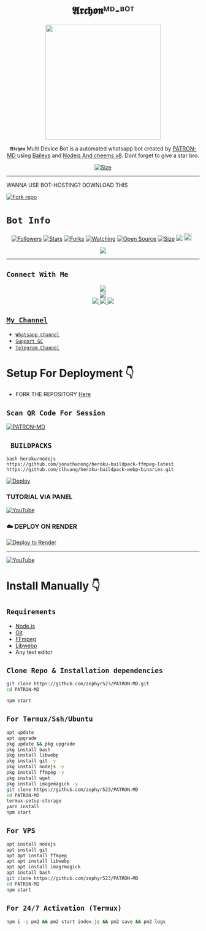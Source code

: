<h1 align="center">𝕬𝖗𝖈𝖍𝖔𝖓ᴹᴰ-ᴮᴼᵀ  <br></h1>
<p align="center">
<img src="https://imgur.com/a/UwzIkP5.jpeg" height="300" />
</p>

<p align="center">
𝕬𝖗𝖈𝖍𝖔𝖓 Multi Device Bot is a automated whatsapp bot created by <a href="https://github.com/zephyr523" target="_blank">PATRON-MD </a> using <a href="https://github.com/adiwajshing/Baileys" target="_blank">Baileys</a> and <a href="https://github.com/nodejs" target="_blank">Nodejs And cheems v8</a>. Dont forget to give a star bro.
</p>

<p align="center">
<a href="https://youtu.be/ygIOzvZS0z0?si=HBG2WzpWO-2cBBkJ"><img title="Size" src="https://img.shields.io/badge/Tutorial-Video-green"></a>
</p>

------

WANNA USE BOT-HOSTING? DOWNLOAD THIS

  
<a href='https://www.mediafire.com/file/tzb429ttp2w28or/𝕬𝖗𝖈𝖍𝖔𝖓ᴹᴰ-ᴮᴼᵀ -master+(1).zip/file' target="_blank"><img alt='Fork repo' src='https://img.shields.io/badge/Bot Hosting-100000?style=for-the-badge&logo=scan&logoColor=white&labelColor=black&color=black'/></a>


# ```Bot Info```
<p align="center">
<a href="https://github.com/zephyr523/followers"><img title="Followers" src="https://img.shields.io/github/followers/zephyr523?color=red&style=flat-square"></a>
<a href="https://github.com/zephyr523/PATRON-MD/stargazers/"><img title="Stars" src="https://img.shields.io/github/stars/zephyr523/PATRON-MD ?color=blue&style=flat-square"></a>
<a href="https://github.com/zephyr523/PATRON-MD/network/members"><img title="Forks" src="https://img.shields.io/github/forks/zephyr523/PATRON-MD ?color=red&style=flat-square"></a>
<a href="https://github.com/zephyr523/PATRON-MD/watchers"><img title="Watching" src="https://img.shields.io/github/watchers/zephyr523/PATRON-MD ?label=Watchers&color=blue&style=flat-square"></a>
<a href="https://github.com/zephyr523/PATRON-MD"><img title="Open Source" src="https://img.shields.io/badge/Author-𝕬𝖗𝖈𝖍𝖔𝖓%20Bot%20Inc.-red?v=103"></a>
<a href="https://github.com/zephyr523/PATRON-MD/"><img title="Size" src="https://img.shields.io/github/repo-size/zephyr523/PATRON-MD?style=flat-square&color=green"></a>
<a href="https://hits.seeyoufarm.com"><img src="https://hits.seeyoufarm.com/api/count/incr/badge.svg?url=https%3A%2F%2Fgithub.com%2Fzephyr523%2FPATRON-MD &count_bg=%2379C83D&title_bg=%23555555&icon=probot.svg&icon_color=%2300FF6D&title=hits&edge_flat=false"/></a>
<a href="https://github.com/zephyr523/PATRON-MD/graphs/commit-activity"><img height="20" src="https://img.shields.io/badge/Maintained%3F-yes-green.svg"></a>&nbsp;&nbsp;
</p>
<p align='center'>
    </p>
<p align="center"><img src="https://profile-counter.glitch.me/{𝕬𝖗𝖈𝖍𝖔𝖓ᴹᴰ-ᴮᴼᵀ }/count.svg" alt"𝚅𝚎𝚜𝚙𝚎𝚛" :: Visitor's Count" /></p>

-------

## ```Connect With Me```
<p align="center">
<a href="https://www.youtube.com/@Itzpatron1"><img src="https://img.shields.io/badge/YouTube-ff0000?style=for-the-badge&logo=youtube&logoColor=ff000000&link=https://www.youtube.com/@Itzpatron1" /><br>
<a href="https://whatsapp.com/channel/0029VapKm2f23n3ehnzErQ1m"><img src="https://img.shields.io/badge/WhatsApp Channel-25D366?style=for-the-badge&logo=whatsapp&logoColor=white&link=https://whatsapp.com/channel/0029Val0s0rIt5rsIDPCoD2q" /><br>
<a href="https://t.me/THE_ELYSIAN_VAULT"><img src="https://img.shields.io/badge/Telegram-00FFFF?style=for-the-badge&logo=telegram&logoColor=white" />
<a href="https://whatsapp.com/channel/0029VapKm2f23n3ehnzErQ1m"><img src="https://img.shields.io/badge/Support Group-25D366?style=for-the-badge&logo=whatsapp&logoColor=white" />
<a href="https://www.instagram.com/justt.patron?igsh=MzNlNGNkZWQ4Mg=="><img src="https://img.shields.io/badge/Instagram-A020F0?style=for-the-badge&logo=instagram&logoColor=white" />
</p>


## ```My Channel```

- [`Whatsapp Channel`](https://whatsapp.com/channel/0029VapKm2f23n3ehnzErQ1m)
- [`Support GC`](https://chat.whatsapp.com/G6ZcofOolWEFdbhXXUYkqz)
- [`Telegram Channel`](https://t.me/THE_ELYSIAN_VAULT)


# Setup For Deployment 👇

- FORK THE REPOSITORY [Here](https://github.com/zephyr523/PATRON-MD/fork)

## `Scan QR Code For Session`
[![PATRON-MD](https://repl.it/badge/github/quiec/whatsasena)](https://replit.com/@Itzpatron/Patron-Pairing-1)

## ` BUILDPACKS`

```
bash heroku/nodejs
https://github.com/jonathanong/heroku-buildpack-ffmpeg-latest
https://github.com/clhuang/heroku-buildpack-webp-binaries.git
```

[![Deploy](https://www.herokucdn.com/deploy/button.svg)](https://heroku.com/deploy?template=https://github.com/zephyr523/PATRON-MD/)

### TUTORIAL VIA PANEL

[![YouTube](https://img.shields.io/badge/YouTube-FF0000?style=for-the-badge&logo=youtube&logoColor=white)](https://youtu.be/ygIOzvZS0z0?si=79yGQpgdIqa4Yt0U)

### ☁️ DEPLOY ON RENDER
[![Deploy to Render](https://binbashbanana.github.io/deploy-buttons/buttons/remade/render.svg)](https://dashboard.render.com/blueprint/new?repo=https%3A%2F%2Fgithub.com%2Fzephyr523-Li%2FPATRON-MD)

------------------
[![YouTube](https://img.shields.io/badge/YouTube-FF0000?style=for-the-badge&logo=youtube&logoColor=white)](https://www.youtube.com/@itzpatron1)

# Install Manually 👇
## `Requirements`
* [Node.js](https://nodejs.org/en/)
* [Git](https://git-scm.com/downloads)
* [FFmpeg](https://github.com/BtbN/FFmpeg-Builds/releases/download/autobuild-2020-12-08-13-03/ffmpeg-n4.3.1-26-gca55240b8c-win64-gpl-4.3.zip)
* [Libwebp](https://developers.google.com/speed/webp/download)
* Any text editor
## `Clone Repo & Installation dependencies`
```bash
git clone https://github.com/zephyr523/PATRON-MD.git
cd PATRON-MD

npm start
```
## `For Termux/Ssh/Ubuntu`
```bash
apt update
apt upgrade
pkg update && pkg upgrade
pkg install bash
pkg install libwebp
pkg install git -y
pkg install nodejs -y 
pkg install ffmpeg -y 
pkg install wget
pkg install imagemagick -y
git clone https://github.com/zephyr523/PATRON-MD
cd PATRON-MD
termux-setup-storage
yarn install
npm start
```
## `For VPS`
```bash
apt install nodejs 
apt install git 
apt apt install ffmpeg 
apt apt install libwebp 
apt apt install imagrmagick
apt install bash
git clone https://github.com/zephyr523/PATRON-MD
cd PATRON-MD
npm start
```
## `For 24/7 Activation (Termux)`
```bash
npm i -g pm2 && pm2 start index.js && pm2 save && pm2 logs
```
